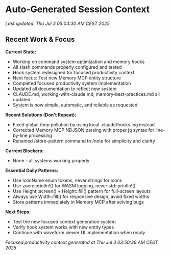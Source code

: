 # Auto-Generated Session Context

*Last updated: Thu Jul  3 05:04:30 AM CEST 2025*

## Recent Work & Focus

**Current State:**
- Working on command system optimization and memory hooks
- All slash commands properly configured and tested
- Hook system redesigned for focused productivity context
- Next focus: Test new Memory MCP entity structure
- Completed focused productivity system implementation
- Updated all documentation to reflect new system
- CLAUDE.md, working-with-claude.md, memory-best-practices.md all updated
- System is now simple, automatic, and reliable as requested

**Recent Solutions (Don't Repeat):**
- Fixed global /tmp pollution by using local .claude/hooks.log instead
- Corrected Memory MCP NDJSON parsing with proper jq syntax for line-by-line processing
- Renamed /store-pattern command to /note for simplicity and clarity

**Current Blockers:**
- None - all systems working properly

**Essential Daily Patterns:**
- Use IconName enum tokens, never strings for icons
- Use zoon::println!() for WASM logging, never std::println!()
- Use Height::screen() + Height::fill() pattern for full-screen layouts
- Always use Width::fill() for responsive design, avoid fixed widths
- Store patterns immediately in Memory MCP after solving bugs

**Next Steps:**
- Test the new focused context generation system
- Verify hook system works with new entity types
- Continue with waveform viewer UI implementation when ready

*Focused productivity context generated at Thu Jul  3 03:50:36 AM CEST 2025*
